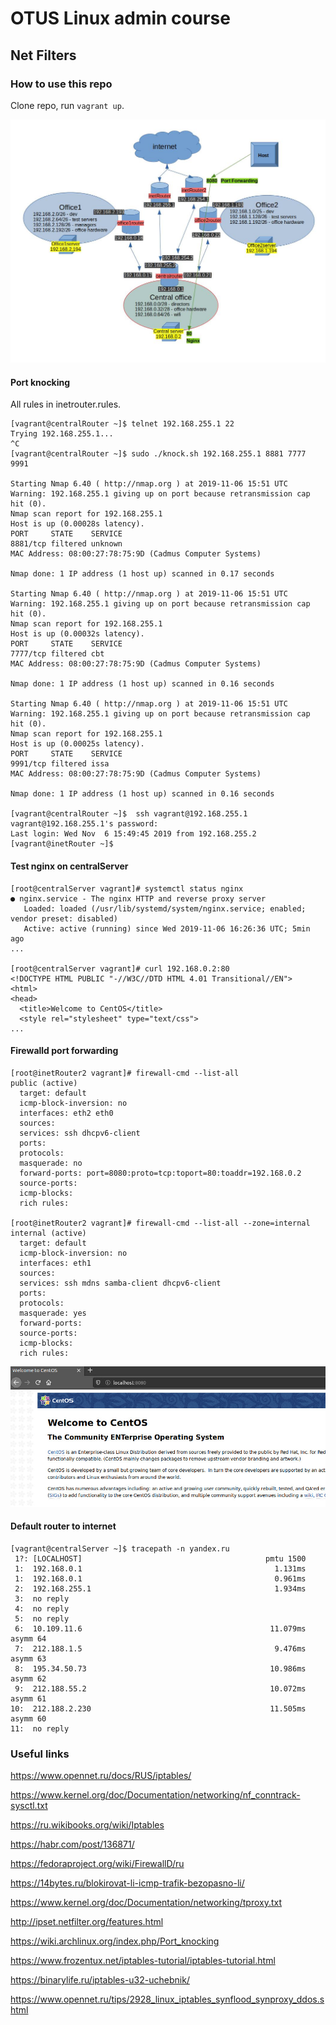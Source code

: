 
# OTUS Linux admin course

## Net Filters

### How to use this repo

Clone repo, run `vagrant up`. 

![Net](./hw-ip-traf.jpg?raw=true "Principal scheme")

#### Port knocking

All rules in inetrouter.rules.

```
[vagrant@centralRouter ~]$ telnet 192.168.255.1 22
Trying 192.168.255.1...
^C
[vagrant@centralRouter ~]$ sudo ./knock.sh 192.168.255.1 8881 7777 9991

Starting Nmap 6.40 ( http://nmap.org ) at 2019-11-06 15:51 UTC
Warning: 192.168.255.1 giving up on port because retransmission cap hit (0).
Nmap scan report for 192.168.255.1
Host is up (0.00028s latency).
PORT     STATE    SERVICE
8881/tcp filtered unknown
MAC Address: 08:00:27:78:75:9D (Cadmus Computer Systems)

Nmap done: 1 IP address (1 host up) scanned in 0.17 seconds

Starting Nmap 6.40 ( http://nmap.org ) at 2019-11-06 15:51 UTC
Warning: 192.168.255.1 giving up on port because retransmission cap hit (0).
Nmap scan report for 192.168.255.1
Host is up (0.00032s latency).
PORT     STATE    SERVICE
7777/tcp filtered cbt
MAC Address: 08:00:27:78:75:9D (Cadmus Computer Systems)

Nmap done: 1 IP address (1 host up) scanned in 0.16 seconds

Starting Nmap 6.40 ( http://nmap.org ) at 2019-11-06 15:51 UTC
Warning: 192.168.255.1 giving up on port because retransmission cap hit (0).
Nmap scan report for 192.168.255.1
Host is up (0.00025s latency).
PORT     STATE    SERVICE
9991/tcp filtered issa
MAC Address: 08:00:27:78:75:9D (Cadmus Computer Systems)

Nmap done: 1 IP address (1 host up) scanned in 0.16 seconds

[vagrant@centralRouter ~]$  ssh vagrant@192.168.255.1
vagrant@192.168.255.1's password:
Last login: Wed Nov  6 15:49:45 2019 from 192.168.255.2
[vagrant@inetRouter ~]$

```

#### Test nginx on centralServer

```
[root@centralServer vagrant]# systemctl status nginx
● nginx.service - The nginx HTTP and reverse proxy server
   Loaded: loaded (/usr/lib/systemd/system/nginx.service; enabled; vendor preset: disabled)
   Active: active (running) since Wed 2019-11-06 16:26:36 UTC; 5min ago
...

[root@centralServer vagrant]# curl 192.168.0.2:80
<!DOCTYPE HTML PUBLIC "-//W3C//DTD HTML 4.01 Transitional//EN">
<html>
<head>
  <title>Welcome to CentOS</title>
  <style rel="stylesheet" type="text/css">
...
```

#### Firewalld port forwarding

```
[root@inetRouter2 vagrant]# firewall-cmd --list-all
public (active)
  target: default
  icmp-block-inversion: no
  interfaces: eth2 eth0
  sources:
  services: ssh dhcpv6-client
  ports:
  protocols:
  masquerade: no
  forward-ports: port=8080:proto=tcp:toport=80:toaddr=192.168.0.2
  source-ports:
  icmp-blocks:
  rich rules:

[root@inetRouter2 vagrant]# firewall-cmd --list-all --zone=internal
internal (active)
  target: default
  icmp-block-inversion: no
  interfaces: eth1
  sources:
  services: ssh mdns samba-client dhcpv6-client
  ports:
  protocols:
  masquerade: yes
  forward-ports:
  source-ports:
  icmp-blocks:
  rich rules:
```

![Port forwarding](./port-forward.jpg?raw=true "Nginx web page")

#### Default router to internet

```
[vagrant@centralServer ~]$ tracepath -n yandex.ru
 1?: [LOCALHOST]                                         pmtu 1500
 1:  192.168.0.1                                           1.131ms 
 1:  192.168.0.1                                           0.961ms 
 2:  192.168.255.1                                         1.934ms 
 3:  no reply
 4:  no reply
 5:  no reply
 6:  10.109.11.6                                          11.079ms asymm 64 
 7:  212.188.1.5                                           9.476ms asymm 63 
 8:  195.34.50.73                                         10.986ms asymm 62 
 9:  212.188.55.2                                         10.072ms asymm 61 
10:  212.188.2.230                                        11.505ms asymm 60 
11:  no reply

```

### Useful links

https://www.opennet.ru/docs/RUS/iptables/

https://www.kernel.org/doc/Documentation/networking/nf_conntrack-sysctl.txt

https://ru.wikibooks.org/wiki/Iptables

https://habr.com/post/136871/

https://fedoraproject.org/wiki/FirewallD/ru

https://14bytes.ru/blokirovat-li-icmp-trafik-bezopasno-li/

https://www.kernel.org/doc/Documentation/networking/tproxy.txt

http://ipset.netfilter.org/features.html

https://wiki.archlinux.org/index.php/Port_knocking

https://www.frozentux.net/iptables-tutorial/iptables-tutorial.html

https://binarylife.ru/iptables-u32-uchebnik/

https://www.opennet.ru/tips/2928_linux_iptables_synflood_synproxy_ddos.shtml
